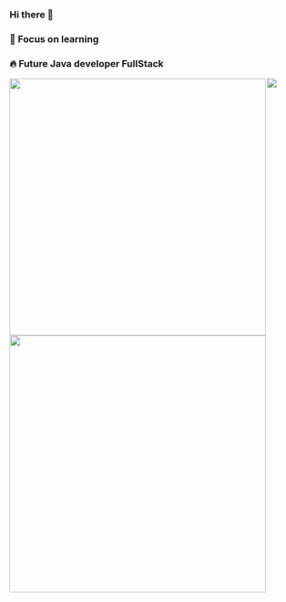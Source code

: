 ### Hi there 👋
### 📝 Focus on learning
### :fire:  Future Java developer FullStack



<img src="https://camo.githubusercontent.com/a493f6833f99fb3c85788d6d9305e6b7a42b838e5ee5d138fd9a8214a7e77472/68747470733a2f2f696d672e736869656c64732e696f2f62616467652f6c696e6b6564696e2d2532333030373742352e7376673f267374796c653d666f722d7468652d6261646765266c6f676f3d6c696e6b6564696e266c6f676f436f6c6f723d7768697465" data-canonical-src="https://img.shields.io/badge/linkedin-%230077B5.svg?&amp;style=for-the-badge&amp;logo=linkedin&amp;logoColor=white" style="max-width:100%;">
</a>
<img width="450px" align="left" src="https://github-readme-stats.vercel.app/api/top-langs/?username=LuccasYuridosSantos&hide=html&layout=compact&theme=merko" />  
<td><img width="450px" align="lefet" src="https://github-readme-stats.vercel.app/api?username=LuccasYuridosSantos&theme=merko"/>  
<a href="https://www.linkedin.com/in/luccasyuri/">
